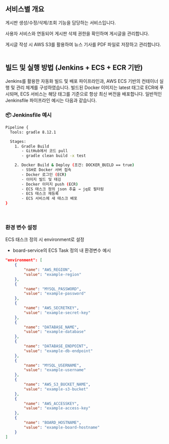 ## 서비스별 개요

게시판 생성/수정/삭제/조회 기능을 담당하는 서비스입니다.

사용자 서비스와 연동되어 게시판 삭제 권한을 확인하며 게시글을 관리합니다.

게시글 작성 시 AWS S3를 활용하여 뉴스 기사를 PDF 파일로 저장하고 관리합니다.
<br><br>

##  빌드 및 실행 방법 (Jenkins + ECS + ECR 기반)
Jenkins를 활용한 자동화 빌드 및 배포 파이프라인과, AWS ECS 기반의 컨테이너 실행 및 관리 체계를 구성하였습니다. 빌드된 Docker 이미지는 latest 태그로 ECR에 푸시되며, ECS 서비스는 해당 태그를 기준으로 항상 최신 버전을 배포합니다. 일반적인 Jenkinsfile 파이프라인 예시는 다음과 같습니다.

### 📦 Jenkinsfile 예시

```bash
Pipeline {
  Tools: gradle 8.12.1

  Stages:
    1. Gradle Build
       - GitHub에서 코드 pull
       - gradle clean build -x test

    2. Docker Build & Deploy (조건: DOCKER_BUILD == true)
       - SSH로 Docker 서버 접속
       - Docker 로그인 (ECR)
       - 이미지 빌드 및 태깅
       - Docker 이미지 push (ECR)
       - ECS 태스크 정의 json 추출 → jq로 필터링
       - ECS 태스크 재등록
       - ECS 서비스에 새 태스크 배포
}
```
<br>

###  환경 변수 설정

ECS 태스크 정의 시 environment로 설정
- board-service의 ECS Task 정의 내 환경변수 예시

```json
"environment": [
    {
        "name": "AWS_REGION",
        "value": "example-region"
    },
    {
        "name": "MYSQL_PASSWORD",
        "value": "example-password"
    },
    {
        "name": "AWS_SECRETKEY",
        "value": "example-secret-key"
    },
    {
        "name": "DATABASE_NAME",
        "value": "example-database"
    },
    {
        "name": "DATABASE_ENDPOINT",
        "value": "example-db-endpoint"
    },
    {
        "name": "MYSQL_USERNAME",
        "value": "example-username"
    },
    {
        "name": "AWS_S3_BUCKET_NAME",
        "value": "example-s3-bucket"
    },
    {
        "name": "AWS_ACCESSKEY",
        "value": "example-access-key"
    },
    {
        "name": "BOARD_HOSTNAME",
        "value": "example-board-hostname"
    }
]
```

